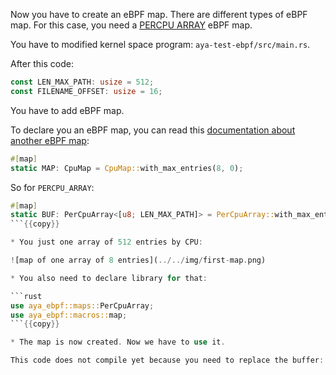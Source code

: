 Now you have to create an eBPF map. There are different types of eBPF map. For this case, you need a [PERCPU ARRAY](https://docs.ebpf.io/linux/map-type/BPF_MAP_TYPE_PERCPU_ARRAY/) eBPF map.

You have to modified kernel space program: `aya-test-ebpf/src/main.rs`.

After this code:

```rust
const LEN_MAX_PATH: usize = 512;
const FILENAME_OFFSET: usize = 16;
```

You have to add eBPF map.

To declare you an eBPF map, you can read this [documentation about another eBPF map](https://docs.rs/aya-ebpf/latest/aya_ebpf/maps/xdp/struct.CpuMap.html):
```rust
#[map]
static MAP: CpuMap = CpuMap::with_max_entries(8, 0);
```

So for `PERCPU_ARRAY`:
```rust
#[map]
static BUF: PerCpuArray<[u8; LEN_MAX_PATH]> = PerCpuArray::with_max_entries(1, 0);
```{{copy}}

* You just one array of 512 entries by CPU:

![map of one array of 8 entries](../../img/first-map.png)

* You also need to declare library for that:

```rust
use aya_ebpf::maps::PerCpuArray;
use aya_ebpf::macros::map;
```{{copy}}

* The map is now created. Now we have to use it.

This code does not compile yet because you need to replace the buffer: `let mut buf = [0u8; LEN_MAX_PATH];`
